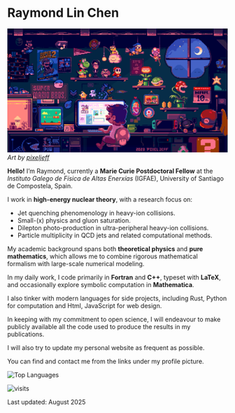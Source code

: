 # Raymond Lin Chen

![Mario Pixel Art](assets/mario2023.gif)  
*Art by [pixeljeff](https://www.deviantart.com/pixeljeff/gallery)*

**Hello!** I’m Raymond, currently a **Marie Curie Postdoctoral Fellow** at the *Instituto Galego de Física de Altas Enerxías* (IGFAE), University of Santiago de Compostela, Spain.

I work in **high-energy nuclear theory**, with a research focus on:

- Jet quenching phenomenology in heavy-ion collisions.
- Small-\(x\) physics and gluon saturation.
- Dilepton photo-production in ultra-peripheral heavy-ion collisions.
- Particle multiplicity in QCD jets and related computational methods.

My academic background spans both **theoretical physics** and **pure mathematics**, which allows me to combine rigorous mathematical formalism with large-scale numerical modeling.

In my daily work, I code primarily in **Fortran** and **C++**, typeset with **LaTeX**, and occasionally explore symbolic computation in **Mathematica**.

I also tinker with modern languages for side projects, including Rust, Python for computation and Html, JavaScript for web design.

In keeping with my commitment to open science, I will endeavour to make publicly available all the code used to produce the results in my publications.

I will also try to update my personal website as frequent as possible.

You can find and contact me from the links under my profile picture.

![Top Languages](https://github-readme-stats.vercel.app/api/top-langs/?username=Raymond-CL&layout=compact&theme=vision-friendly-dark)

![visits](https://komarev.com/ghpvc/?username=Raymond-CL&style=flat-square&color=blue) 

Last updated: August 2025
